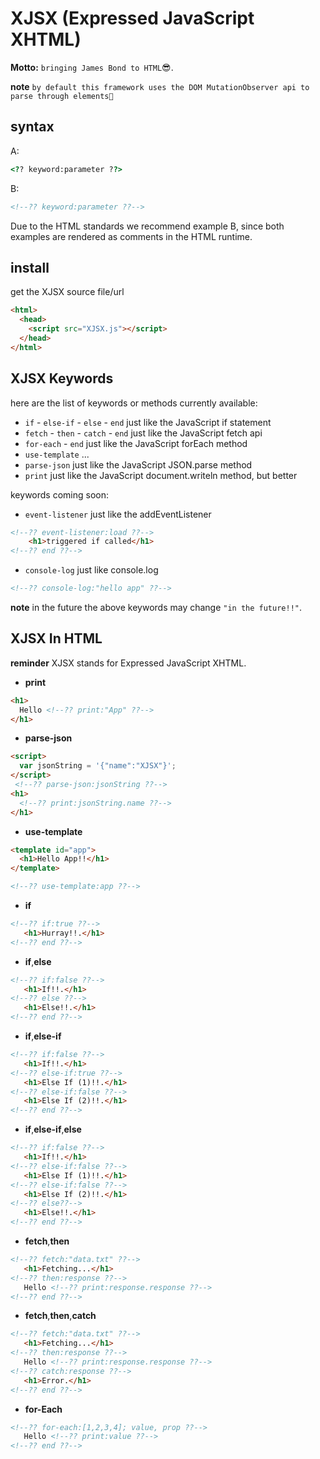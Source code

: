 # XJSX (Expressed JavaScript XHTML)

**Motto:** `bringing James Bond to HTML`😎.

**note**
`by default this framework uses the DOM MutationObserver api to parse through elements🤫`

## syntax

A:

```html
<?? keyword:parameter ??>
```

B:

```html
<!--?? keyword:parameter ??-->
```

Due to the HTML standards we recommend example B,
since both examples
are rendered as comments in the HTML runtime.

## install

get the XJSX source file/url

```html
<html>
  <head>
    <script src="XJSX.js"></script>
  </head>
</html>
```

## XJSX Keywords

here are the list of keywords or methods currently available:

- `if` - `else-if` - `else` - `end` just like the JavaScript if statement
- `fetch` - `then` - `catch` - `end` just like the JavaScript fetch api
- `for-each` - `end` just like the JavaScript forEach method
- `use-template` ...
- `parse-json` just like the JavaScript JSON.parse method
- `print` just like the JavaScript document.writeln method, but better

keywords coming soon:

- `event-listener` just like the addEventListener

```html
<!--?? event-listener:load ??-->
    <h1>triggered if called</h1>
<!--?? end ??-->
```

- `console-log` just like console.log

```html
<!--?? console-log:"hello app" ??-->
```

**note** in the future the above keywords may change `"in the future!!"`.

## XJSX In HTML

**reminder** XJSX stands for Expressed JavaScript XHTML.

- **print**

```html
<h1>
  Hello <!--?? print:"App" ??-->
</h1>
```

- **parse-json**

```html
<script>
  var jsonString = '{"name":"XJSX"}';
</script>
 <!--?? parse-json:jsonString ??-->
<h1>
  <!--?? print:jsonString.name ??-->
</h1>
```

- **use-template**

```html
<template id="app">
  <h1>Hello App!!</h1>
</template>

<!--?? use-template:app ??-->
```

- **if**

```html
<!--?? if:true ??-->
   <h1>Hurray!!.</h1>
<!--?? end ??-->
```

- **if**,**else**

```html
<!--?? if:false ??-->
   <h1>If!!.</h1>
<!--?? else ??-->
   <h1>Else!!.</h1>
<!--?? end ??-->
```

- **if**,**else-if**

```html
<!--?? if:false ??-->
   <h1>If!!.</h1>
<!--?? else-if:true ??-->
   <h1>Else If (1)!!.</h1>
<!--?? else-if:false ??-->
   <h1>Else If (2)!!.</h1>
<!--?? end ??-->
```

- **if**,**else-if**,**else**

```html
<!--?? if:false ??-->
   <h1>If!!.</h1>
<!--?? else-if:false ??-->
   <h1>Else If (1)!!.</h1>
<!--?? else-if:false ??-->
   <h1>Else If (2)!!.</h1>
<!--?? else??-->
   <h1>Else!!.</h1>
<!--?? end ??-->
```

- **fetch**,**then**

```html
<!--?? fetch:"data.txt" ??-->
   <h1>Fetching...</h1>
<!--?? then:response ??-->
   Hello <!--?? print:response.response ??-->
<!--?? end ??-->
```

- **fetch**,**then**,**catch**

```html
<!--?? fetch:"data.txt" ??-->
   <h1>Fetching...</h1>
<!--?? then:response ??-->
   Hello <!--?? print:response.response ??-->
<!--?? catch:response ??-->
   <h1>Error.</h1>
<!--?? end ??-->
```

- **for-Each**

```html
<!--?? for-each:[1,2,3,4]; value, prop ??-->
   Hello <!--?? print:value ??-->
<!--?? end ??-->
```
